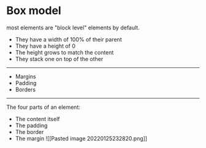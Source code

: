 # Box model

most elements are "block level" elements by default.
- They have a width of 100% of their parent
- They have a height of 0
- The height grows to match the content
- They stack one on top of the other
---
- Margins
- Padding
- Borders
---
The four parts of an element:
- The content itself
- The padding
- The border
- The margin
![[Pasted image 20220125232820.png]]

